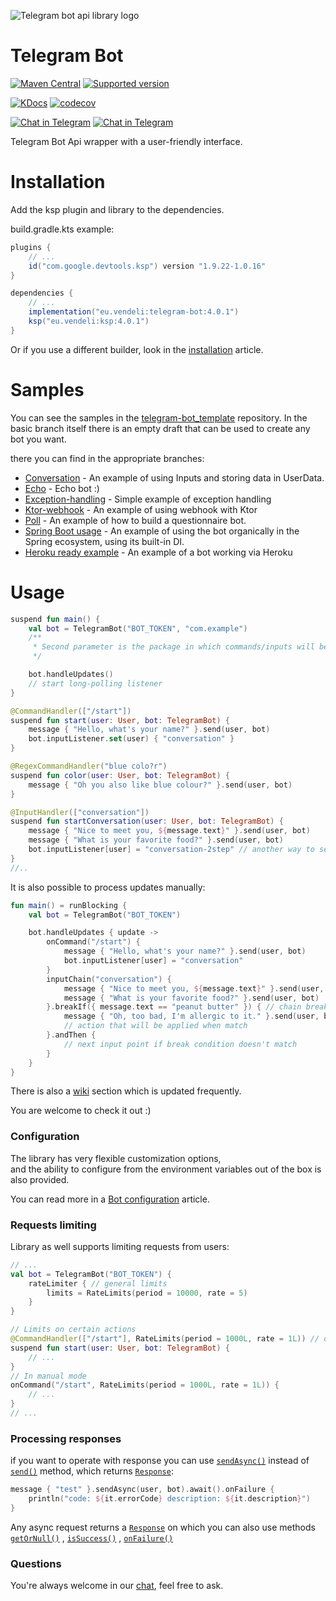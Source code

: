 ![Telegram bot api library logo](https://user-images.githubusercontent.com/3987067/180802441-966bb058-919b-4e1c-82c1-2b210cc9a94e.png)

# Telegram Bot

[![Maven Central](https://img.shields.io/maven-central/v/eu.vendeli/telegram-bot?style=flat&label=Maven&logo=apache-maven)](https://search.maven.org/artifact/eu.vendeli/telegram-bot)
[![Supported version](https://img.shields.io/badge/Bot%20Api-6.9-blue?logo=telegram)](https://core.telegram.org/bots/api#september-22-2023)

[![KDocs](https://img.shields.io/static/v1?label=Dokka&message=KDocs&color=blue&logo=kotlin)](https://vendelieu.github.io/telegram-bot/)
[![codecov](https://codecov.io/gh/vendelieu/telegram-bot/branch/master/graph/badge.svg?token=xn5xo6fu6r)](https://codecov.io/gh/vendelieu/telegram-bot)

[![Chat in Telegram](https://img.shields.io/static/v1?label=Telegram&message=Chat&color=blue&logo=telegram)](https://t.me/venny_tgbot)
[![Chat in Telegram](https://img.shields.io/static/v1?label=Telegram&message=Channel&color=blue&logo=telegram)](https://t.me/v_telegramBot)

Telegram Bot Api wrapper with a user-friendly interface.

# Installation

Add the ksp plugin and library to the dependencies.

build.gradle.kts example:

```gradle
plugins {
    // ...
    id("com.google.devtools.ksp") version "1.9.22-1.0.16"
}

dependencies {
    // ...
    implementation("eu.vendeli:telegram-bot:4.0.1")
    ksp("eu.vendeli:ksp:4.0.1")
}
```

Or if you use a different builder, look in
the [installation](https://github.com/vendelieu/telegram-bot/wiki/Installation) article.

# Samples

You can see the samples in the [telegram-bot_template](https://github.com/vendelieu/telegram-bot_template) repository.
In the basic branch itself there is an empty draft that can be used to create any bot you want.

there you can find in the appropriate branches:

- [Conversation](https://github.com/vendelieu/telegram-bot_template/tree/conversation) - An example of using Inputs and
  storing data in UserData.
- [Echo](https://github.com/vendelieu/telegram-bot_template/tree/echo) - Echo bot :)
- [Exception-handling](https://github.com/vendelieu/telegram-bot_template/tree/exception-handling) - Simple example of
  exception handling
- [Ktor-webhook](https://github.com/vendelieu/telegram-bot_template/tree/ktor-webhook) - An example of using webhook
  with Ktor
- [Poll](https://github.com/vendelieu/telegram-bot_template/tree/poll) - An example of how to build a questionnaire bot.
- [Spring Boot usage](https://github.com/vendelieu/telegram-bot_template/tree/spring-bot) - An example of using the bot
  organically in the Spring ecosystem, using its built-in DI.
- [Heroku ready example](https://github.com/vendelieu/telegram-bot_template/tree/heroku) - An example of a bot working
  via Heroku

# Usage

```kotlin
suspend fun main() {
    val bot = TelegramBot("BOT_TOKEN", "com.example")
    /**
     * Second parameter is the package in which commands/inputs will be searched.
     */

    bot.handleUpdates()
    // start long-polling listener
}

@CommandHandler(["/start"])
suspend fun start(user: User, bot: TelegramBot) {
    message { "Hello, what's your name?" }.send(user, bot)
    bot.inputListener.set(user) { "conversation" }
}

@RegexCommandHandler("blue colo?r")
suspend fun color(user: User, bot: TelegramBot) {
    message { "Oh you also like blue colour?" }.send(user, bot)
}

@InputHandler(["conversation"])
suspend fun startConversation(user: User, bot: TelegramBot) {
    message { "Nice to meet you, ${message.text}" }.send(user, bot)
    message { "What is your favorite food?" }.send(user, bot)
    bot.inputListener[user] = "conversation-2step" // another way to set input
}
//..
```

It is also possible to process updates manually:

```kotlin
fun main() = runBlocking {
    val bot = TelegramBot("BOT_TOKEN")

    bot.handleUpdates { update ->
        onCommand("/start") {
            message { "Hello, what's your name?" }.send(user, bot)
            bot.inputListener[user] = "conversation"
        }
        inputChain("conversation") {
            message { "Nice to meet you, ${message.text}" }.send(user, bot)
            message { "What is your favorite food?" }.send(user, bot)
        }.breakIf({ message.text == "peanut butter" }) { // chain break condition
            message { "Oh, too bad, I'm allergic to it." }.send(user, bot)
            // action that will be applied when match
        }.andThen {
            // next input point if break condition doesn't match
        }
    }
}
```

There is also a [wiki](https://github.com/vendelieu/telegram-bot/wiki) section which is updated frequently.

You are welcome to check it out :)

### Configuration

The library has very flexible customization options, \
and the ability to configure from the environment variables out of the box is also provided.

You can read more in a [Bot configuration](https://github.com/vendelieu/telegram-bot/wiki/Bot-configuration) article.

### Requests limiting

Library as well supports limiting requests from users:

```kotlin
// ...
val bot = TelegramBot("BOT_TOKEN") {
    rateLimiter { // general limits
        limits = RateLimits(period = 10000, rate = 5)
    }
}

// Limits on certain actions
@CommandHandler(["/start"], RateLimits(period = 1000L, rate = 1L)) // or InputHandler
suspend fun start(user: User, bot: TelegramBot) {
    // ...
}
// In manual mode
onCommand("/start", RateLimits(period = 1000L, rate = 1L)) {
    // ...
}
// ...
```

### Processing responses

if you want to operate with response you can
use [`sendAsync()`](https://vendelieu.github.io/telegram-bot/-telegram%20-bot/eu.vendeli.tgbot.interfaces/-action/send-async.html)
instead
of [`send()`](https://vendelieu.github.io/telegram-bot/-telegram%20-bot/eu.vendeli.tgbot.interfaces/-action/send.html)
method, which
returns [`Response`](https://vendelieu.github.io/telegram-bot/-telegram%20-bot/eu.vendeli.tgbot.types.internal/-response/index.html):

```kotlin
message { "test" }.sendAsync(user, bot).await().onFailure {
    println("code: ${it.errorCode} description: ${it.description}")
}
```

Any async request returns
a [`Response`](https://vendelieu.github.io/telegram-bot/-telegram%20-bot/eu.vendeli.tgbot.types.internal/-response/index.html)
on which you can also use
methods [`getOrNull()`](https://vendelieu.github.io/telegram-bot/-telegram%20-bot/eu.vendeli.tgbot.types.internal/get-or-null.html)
, [`isSuccess()`](https://vendelieu.github.io/telegram-bot/-telegram%20-bot/eu.vendeli.tgbot.types.internal/is-success.html)
, [`onFailure()`](https://vendelieu.github.io/telegram-bot/-telegram%20-bot/eu.vendeli.tgbot.types.internal/on-failure.html)

### Questions

You're always welcome in our [chat](https://t.me/venny_tgbot), feel free to ask.
